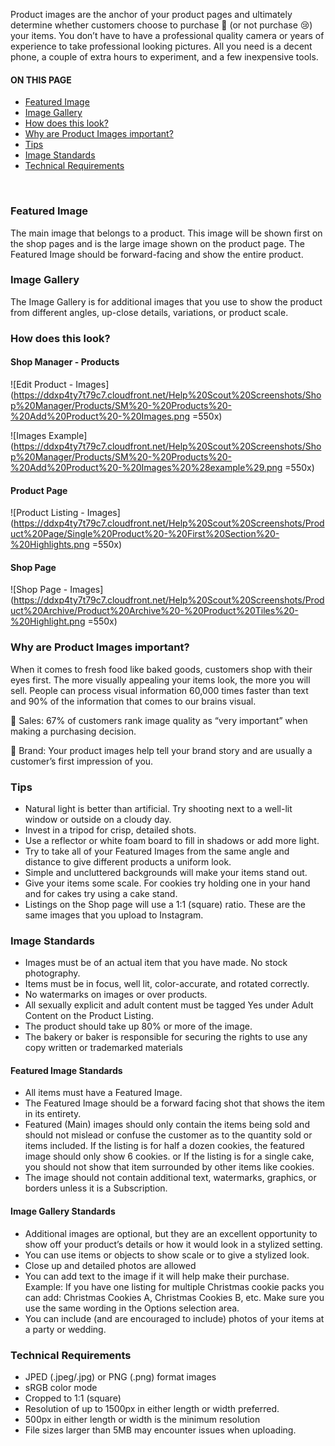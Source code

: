 Product images are the anchor of your product pages and ultimately determine whether customers choose to purchase 🥳 (or not purchase 😢) your items.  You don’t have to have a professional quality camera or years of experience to take professional looking pictures.  All you need is a decent phone, a couple of extra hours to experiment, and a few inexpensive tools.

<section class="index-list">
  <h4>ON THIS PAGE</h4>

- [Featured Image](#featured-image)
- [Image Gallery](#image-gallery)
- [How does this look?](#how-does-this-look)
- [Why are Product Images important?](#why-are-product-images-important)
- [Tips](#tips)
- [Image Standards](#image-standards)
- [Technical Requirements](#technical-requirements)

</section>
<br>  

### Featured Image

The main image that belongs to a product.  This image will be shown first on the shop pages and is the large image shown on the product page.  The Featured Image should be forward-facing and show the entire product.

### Image Gallery

The Image Gallery is for additional images that you use to show the product from different angles, up-close details, variations, or product scale.

### How does this look?

#### Shop Manager - Products
![Edit Product - Images](https://ddxp4ty7t79c7.cloudfront.net/Help%20Scout%20Screenshots/Shop%20Manager/Products/SM%20-%20Products%20-%20Add%20Product%20-%20Images.png =550x)

![Images Example](https://ddxp4ty7t79c7.cloudfront.net/Help%20Scout%20Screenshots/Shop%20Manager/Products/SM%20-%20Products%20-%20Add%20Product%20-%20Images%20%28example%29.png =550x)

#### Product Page
![Product Listing - Images](https://ddxp4ty7t79c7.cloudfront.net/Help%20Scout%20Screenshots/Product%20Page/Single%20Product%20-%20First%20Section%20-%20Highlights.png =550x)

#### Shop Page
![Shop Page - Images](https://ddxp4ty7t79c7.cloudfront.net/Help%20Scout%20Screenshots/Product%20Archive/Product%20Archive%20-%20Product%20Tiles%20-%20Highlight.png =550x)

### Why are Product Images important?

When it comes to fresh food like baked goods, customers shop with their eyes first.  The more visually appealing your items look, the more you will sell.  People can process visual information 60,000 times faster than text and 90% of the information that comes to our brains visual.  

🚀 Sales:  67% of customers rank image quality as “very important” when making a purchasing decision.

🤩 Brand:  Your product images help tell your brand story and are usually a customer’s first impression of you.

### Tips

- Natural light is better than artificial.  Try shooting next to a well-lit window or outside on a cloudy day.
- Invest in a tripod for crisp, detailed shots.
- Use a reflector or white foam board to fill in shadows or add more light.
- Try to take all of your Featured Images from the same angle and distance to give different products a uniform look.
- Simple and uncluttered backgrounds will make your items stand out.
- Give your items some scale.  For cookies try holding one in your hand and for cakes try using a cake stand.
- Listings on the Shop page will use a 1:1 (square) ratio.  These are the same images that you upload to Instagram.

### Image Standards

- Images must be of an actual item that you have made.  No stock photography.
- Items must be in focus, well lit, color-accurate, and rotated correctly.
- No watermarks on images or over products.
- All sexually explicit and adult content must be tagged Yes under Adult Content on the Product Listing.
- The product should take up 80% or more of the image.
- The bakery or baker is responsible for securing the rights to use any copy written or trademarked materials

#### Featured Image Standards

- All items must have a Featured Image.
- The Featured Image should be a forward facing shot that shows the item in its entirety.
- Featured (Main) images should only contain the items being sold and should not mislead or confuse the customer as to the quantity sold or items included.  If the listing is for half a dozen cookies, the featured image should only show 6 cookies. or If the listing is for a single cake, you should not show that item surrounded by other items like cookies.
- The image should not contain additional text, watermarks, graphics, or borders unless it is a Subscription.

#### Image Gallery Standards

- Additional images are optional, but they are an excellent opportunity to show off your product’s details or how it would look in a stylized setting.
- You can use items or objects to show scale or to give a stylized look.
- Close up and detailed photos are allowed
- You can add text to the image if it will help make their purchase.  Example: If you have one listing for multiple Christmas cookie packs you can add: Christmas Cookies  A, Christmas Cookies B, etc.  Make sure you use the same wording in the Options selection area.
- You can include (and are encouraged to include) photos of your items at a party or wedding.

### Technical Requirements

- JPED (.jpeg/.jpg) or PNG (.png) format images
- sRGB color mode
- Cropped to 1:1 (square)
- Resolution of up to 1500px in either length or width preferred.
- 500px in either length or width is the minimum resolution
- File sizes larger than 5MB may encounter issues when uploading.